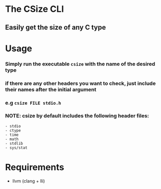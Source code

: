 # The CSize CLI
## Easily get the size of any C type

# Usage

### Simply run the executable `csize` with the name of the desired type
### if there are any other headers you want to check, just include their names after the initial argument
### e.g `csize FILE stdio.h`
### NOTE: csize by default includes the following header files:
    - stdio
    - ctype
    - time
    - math
    - stdlib
    - sys/stat


# Requirements
- llvm (clang + lli)

